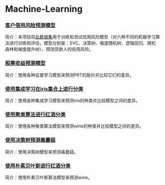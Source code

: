 # Machine-Learning

### [客户信用风险预测模型](https://github.com/Finorita/Machine-Learning/blob/main/%E5%AE%A2%E6%88%B7%E4%BF%A1%E7%94%A8%E9%A3%8E%E9%99%A9%E9%A2%84%E6%B5%8B%E6%A8%A1%E5%9E%8B.ipynb)  
   简介：本项目将[此数据集](https://github.com/Finorita/Machine-Learning/blob/main/credit_customers.csv)用于训练和测试信用风险模型（对六种不同的机器学习算法进行训练和评估，模型分别是：SVC、决策树、极度随机树、逻辑回归、随机森林和梯度提升树），预测贷款人的信用风险。

### [股票收益预测模型](https://github.com/Finorita/Machine-Learning/blob/main/%E8%82%A1%E7%A5%A8%E9%A2%84%E6%B5%8B%E6%A8%A1%E5%9E%8B.ipynb)  
   简介：使用各种监督学习模型来预测PRT的股价并比较它们的差异。
### [使用集成学习在iris集合上进行分类](https://github.com/Finorita/Machine-Learning/blob/main/iris%26%E9%9B%86%E6%88%90%E5%AD%A6%E4%B9%A0.ipynb)
   简介：使用各种集成学习模型来预测iris的种类并比较模型之间的差异。

### [使用聚类算法进行红酒分类](https://github.com/Finorita/Machine-Learning/blob/main/%E6%97%A0%E7%9B%91%E7%9D%A3-%E7%BA%A2%E9%85%92%E5%88%86%E7%B1%BB.ipynb)
   简介：使用各种聚类算法模型来预测wine的种类并比较模型之间的差异。

### [使用决策树预测毒蘑菇](https://github.com/Finorita/Machine-Learning/blob/main/%E6%AF%92%E8%98%91%E8%8F%87%E9%A2%84%E6%B5%8B%E6%A8%A1%E5%9E%8B.ipynb)
   简介：使用决策树模型来预测毒蘑菇。

### [使用朴素贝叶斯进行红酒分类](https://github.com/Finorita/Machine-Learning/blob/main/%E7%BA%A2%E9%85%92%E7%A7%8D%E7%B1%BB%E9%A2%84%E6%B5%8B.ipynb)
   简介：使用朴素贝叶斯算法模型来预测wine。

